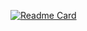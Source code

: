 [![Readme Card](https://github-readme-stats.vercel.app/api/pin/?username=Runemeia&repo=github-readme-stats)](https://github.com/anuraghazra/github-readme-stats)
